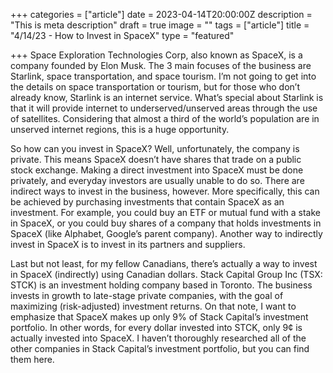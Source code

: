 +++
categories = ["article"]
date = 2023-04-14T20:00:00Z
description = "This is meta description"
draft = true
image = ""
tags = ["article"]
title = "4/14/23 - How to Invest in SpaceX"
type = "featured"

+++
Space Exploration Technologies Corp, also known as SpaceX, is a company founded by Elon Musk. The 3 main focuses of the business are Starlink, space transportation, and space tourism. I’m not going to get into the details on space transportation or tourism, but for those who don’t already know, Starlink is an internet service. What’s special about Starlink is that it will provide internet to underserved/unserved areas through the use of satellites. Considering that almost a third of the world’s population are in unserved internet regions, this is a huge opportunity.

So how can you invest in SpaceX? Well, unfortunately, the company is private. This means SpaceX doesn’t have shares that trade on a public stock exchange. Making a direct investment into SpaceX must be done privately, and everyday investors are usually unable to do so. There are indirect ways to invest in the business, however. More specifically, this can be achieved by purchasing investments that contain SpaceX as an investment. For example, you could buy an ETF or mutual fund with a stake in SpaceX, or you could buy shares of a company that holds investments in SpaceX (like Alphabet, Google’s parent company). Another way to indirectly invest in SpaceX is to invest in its partners and suppliers.

Last but not least, for my fellow Canadians, there’s actually a way to invest in SpaceX (indirectly) using Canadian dollars. Stack Capital Group Inc (TSX: STCK) is an investment holding company based in Toronto. The business invests in growth to late-stage private companies, with the goal of maximizing (risk-adjusted) investment returns. On that note, I want to emphasize that SpaceX makes up only 9% of Stack Capital’s investment portfolio. In other words, for every dollar invested into STCK, only 9¢ is actually invested into SpaceX. I haven’t thoroughly researched all of the other companies in Stack Capital’s investment portfolio, but you can find them here.